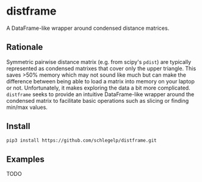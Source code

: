 # distframe
A DataFrame-like wrapper around condensed distance matrices.

## Rationale
Symmetric pairwise distance matrix (e.g. from scipy's `pdist`) are typically represented as condensed matrixes that cover only the upper triangle.
This saves >50% memory which may not sound like much but can make the difference between being able to load a matrix into memory on your laptop or not.
Unfortunately, it makes exploring the data a bit more complicated. `distframe` seeks to provide an intuitive DataFrame-like wrapper around the
condensed matrix to facilitate basic operations such as slicing or finding min/max values.

## Install
```bash
pip3 install https://github.com/schlegelp/distframe.git
```

## Examples
TODO

